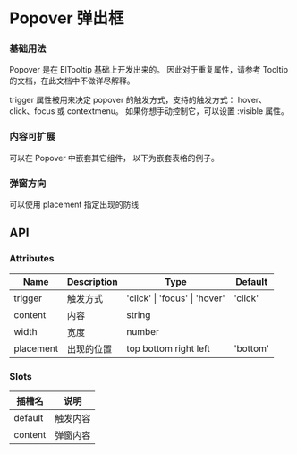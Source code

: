 # Popover 弹出框

### 基础用法 ​

Popover 是在 ElTooltip 基础上开发出来的。 因此对于重复属性，请参考 Tooltip 的文档，在此文档中不做详尽解释。

trigger 属性被用来决定 popover 的触发方式，支持的触发方式： hover、click、focus 或 contextmenu。 如果你想手动控制它，可以设置 :visible 属性。

<preview path="../examples/popover/popover.vue" ></preview>

### 内容可扩展

可以在 Popover 中嵌套其它组件， 以下为嵌套表格的例子。
<preview path="../examples/popover/popover1.vue" ></preview>

### 弹窗方向

可以使用 placement 指定出现的防线
<preview path="../examples/popover/popover2.vue" ></preview>

## API

### Attributes

| Name      | Description | Type                          | Default  |
| --------- | ----------- | ----------------------------- | -------- |
| trigger   | 触发方式    | 'click' \| 'focus' \| 'hover' | 'click'  |
| content   | 内容        | string                        |          |
| width     | 宽度        | number                        |          |
| placement | 出现的位置  | top bottom right left         | 'bottom' |

### Slots

| 插槽名  | 说明     |
| ------- | -------- |
| default | 触发内容 |
| content | 弹窗内容 |
